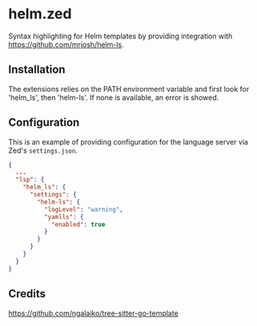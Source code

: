 # helm.zed

Syntax highlighting for Helm templates by providing integration with https://github.com/mrjosh/helm-ls.

## Installation

The extensions relies on the PATH environment variable and first look for 'helm_ls', then 'helm-ls'. If none is available, an error is showed.

## Configuration

This is an example of providing configuration for the language server via Zed's `settings.json`.

```json
{
  ...
  "lsp": {
    "helm_ls": {
      "settings": {
        "helm-ls": {
          "logLevel": "warning",
          "yamlls": {
            "enabled": true
          }
        }
      }
    }
  }
}
```

## Credits
https://github.com/ngalaiko/tree-sitter-go-template
